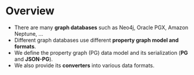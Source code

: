 # Overview

* There are many **graph databases** such as Neo4j, Oracle PGX, Amazon Neptune, ...
* Different graph databases use different **property graph model and formats**.
* We define the property graph (PG) data model and its serialization (**PG** and **JSON-PG**).
* We also provide its **converters** into various data formats.
